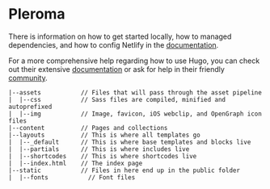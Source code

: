 # Pleroma
There is information on how to get started locally, how to managed dependencies, and how to config Netlify in the [documentation](https://github.com/roma-apps/pleroma-site/tree/master/wiki).

For a more comprehensive help regarding how to use Hugo, you can check out their extensive [documentation](https://gohugo.io/wiki/) or ask for help in their friendly [community](https://discourse.gohugo.io).

```
|--assets           // Files that will pass through the asset pipeline
|  |--css           // Sass files are compiled, minified and autoprefixed
|  |--img           // Image, favicon, iOS webclip, and OpenGraph icon files
|--content          // Pages and collections
|--layouts          // This is where all templates go
|  |--_default      // This is where base templates and blocks live
|  |--partials      // This is where includes live
|  |--shortcodes    // This is where shortcodes live
|  |--index.html    // The index page
|--static           // Files in here end up in the public folder
|  |--fonts           // Font files
```